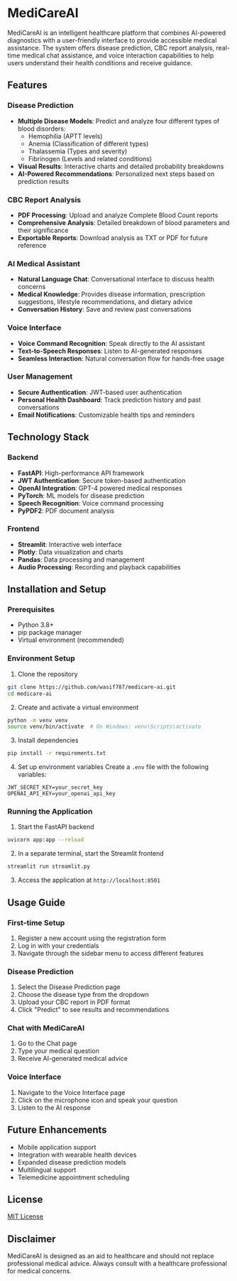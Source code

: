 # MediCareAI

MediCareAI is an intelligent healthcare platform that combines AI-powered diagnostics with a user-friendly interface to provide accessible medical assistance. The system offers disease prediction, CBC report analysis, real-time medical chat assistance, and voice interaction capabilities to help users understand their health conditions and receive guidance.

## Features

### Disease Prediction
- **Multiple Disease Models**: Predict and analyze four different types of blood disorders:
  - Hemophilia (APTT levels)
  - Anemia (Classification of different types)
  - Thalassemia (Types and severity)
  - Fibrinogen (Levels and related conditions)
- **Visual Results**: Interactive charts and detailed probability breakdowns
- **AI-Powered Recommendations**: Personalized next steps based on prediction results

### CBC Report Analysis
- **PDF Processing**: Upload and analyze Complete Blood Count reports
- **Comprehensive Analysis**: Detailed breakdown of blood parameters and their significance
- **Exportable Reports**: Download analysis as TXT or PDF for future reference

### AI Medical Assistant
- **Natural Language Chat**: Conversational interface to discuss health concerns
- **Medical Knowledge**: Provides disease information, prescription suggestions, lifestyle recommendations, and dietary advice
- **Conversation History**: Save and review past conversations

### Voice Interface
- **Voice Command Recognition**: Speak directly to the AI assistant
- **Text-to-Speech Responses**: Listen to AI-generated responses
- **Seamless Interaction**: Natural conversation flow for hands-free usage

### User Management
- **Secure Authentication**: JWT-based user authentication
- **Personal Health Dashboard**: Track prediction history and past conversations
- **Email Notifications**: Customizable health tips and reminders

## Technology Stack

### Backend
- **FastAPI**: High-performance API framework
- **JWT Authentication**: Secure token-based authentication
- **OpenAI Integration**: GPT-4 powered medical responses
- **PyTorch**: ML models for disease prediction
- **Speech Recognition**: Voice command processing
- **PyPDF2**: PDF document analysis

### Frontend
- **Streamlit**: Interactive web interface
- **Plotly**: Data visualization and charts
- **Pandas**: Data processing and management
- **Audio Processing**: Recording and playback capabilities

## Installation and Setup

### Prerequisites
- Python 3.8+
- pip package manager
- Virtual environment (recommended)

### Environment Setup
1. Clone the repository
```bash
git clone https://github.com/wasif787/medicare-ai.git
cd medicare-ai
```

2. Create and activate a virtual environment
```bash
python -m venv venv
source venv/bin/activate  # On Windows: venv\Scripts\activate
```

3. Install dependencies
```bash
pip install -r requirements.txt
```

4. Set up environment variables
Create a `.env` file with the following variables:
```
JWT_SECRET_KEY=your_secret_key
OPENAI_API_KEY=your_openai_api_key
```

### Running the Application
1. Start the FastAPI backend
```bash
uvicorn app:app --reload
```

2. In a separate terminal, start the Streamlit frontend
```bash
streamlit run streamlit.py
```

3. Access the application at `http://localhost:8501`

## Usage Guide

### First-time Setup
1. Register a new account using the registration form
2. Log in with your credentials
3. Navigate through the sidebar menu to access different features

### Disease Prediction
1. Select the Disease Prediction page
2. Choose the disease type from the dropdown
3. Upload your CBC report in PDF format
4. Click "Predict" to see results and recommendations

### Chat with MediCareAI
1. Go to the Chat page
2. Type your medical question
3. Receive AI-generated medical advice

### Voice Interface
1. Navigate to the Voice Interface page
2. Click on the microphone icon and speak your question
3. Listen to the AI response

## Future Enhancements
- Mobile application support
- Integration with wearable health devices
- Expanded disease prediction models
- Multilingual support
- Telemedicine appointment scheduling

## License
[MIT License](LICENSE)

## Disclaimer
MediCareAI is designed as an aid to healthcare and should not replace professional medical advice. Always consult with a healthcare professional for medical concerns.
